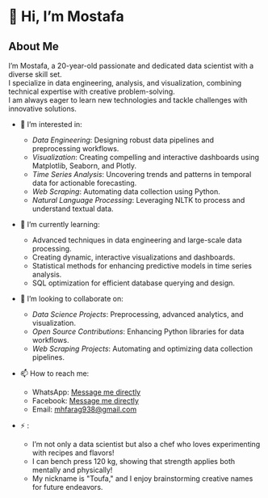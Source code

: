 # 👋 Hi, I’m Mostafa

## About Me  
I’m Mostafa, a 20-year-old passionate and dedicated data scientist with a diverse skill set.  
I specialize in data engineering, analysis, and visualization, combining technical expertise with creative problem-solving.  
I am always eager to learn new technologies and tackle challenges with innovative solutions.  

- 👀 I’m interested in:
  - *Data Engineering*: Designing robust data pipelines and preprocessing workflows.  
  - *Visualization*: Creating compelling and interactive dashboards using Matplotlib, Seaborn, and Plotly.  
  - *Time Series Analysis*: Uncovering trends and patterns in temporal data for actionable forecasting.  
  - *Web Scraping*: Automating data collection using Python.  
  - *Natural Language Processing*: Leveraging NLTK to process and understand textual data.  

- 🌱 I’m currently learning:
  - Advanced techniques in data engineering and large-scale data processing.  
  - Creating dynamic, interactive visualizations and dashboards.  
  - Statistical methods for enhancing predictive models in time series analysis.  
  - SQL optimization for efficient database querying and design.  

- 💞️ I’m looking to collaborate on:
  - *Data Science Projects*: Preprocessing, advanced analytics, and visualization.  
  - *Open Source Contributions*: Enhancing Python libraries for data workflows.  
  - *Web Scraping Projects*: Automating and optimizing data collection pipelines.  

- 📫 How to reach me:
  - WhatsApp: [Message me directly](https://wa.me/01154079827)  
  - Facebook: [Message me directly](https://www.facebook.com/share/X3dkSH6LpFqadSQ3/?mibextid=qi2Omg)  
  - Email: mhfarag938@gmail.com  


- ⚡ :
  - I’m not only a data scientist but also a chef who loves experimenting with recipes and flavors!  
  - I can bench press 120 kg, showing that strength applies both mentally and physically!  
  - My nickname is "Toufa," and I enjoy brainstorming creative names for future endeavors.  

